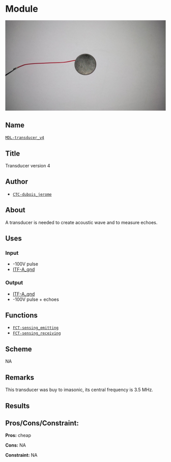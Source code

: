 # Module
![](viewme.png)

## Name
[`MDL-transducer_v4`]()

## Title
Transducer version 4

## Author
* [`CTC-dubois_jerome`]()

## About
A transducer is needed to create acoustic wave and to measure echoes.

## Uses
### Input
* -100V pulse
* [ITF-A_gnd]()

### Output
* [ITF-A_gnd]()
* -100V pulse + echoes

## Functions
* [`FCT-sensing_emitting`]()
* [`FCT-sensing_receiving`]()

## Scheme
NA

## Remarks
This transducer was buy to imasonic, its central frequency is 3.5 MHz.

## Results

## Pros/Cons/Constraint:

**Pros:** cheap

**Cons:** NA

**Constraint:** NA
